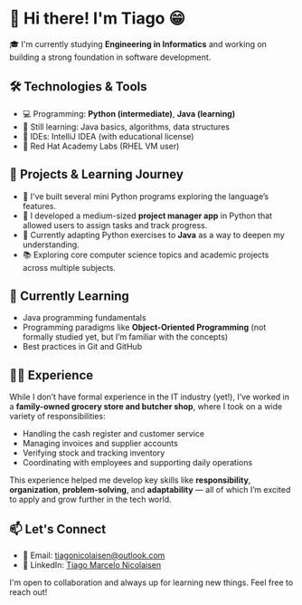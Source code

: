 # 👋 Hi there! I'm Tiago 😁

🎓 I'm currently studying **Engineering in Informatics** and working on building a strong foundation in software development.

## 🛠️ Technologies & Tools

- 💻 Programming: **Python (intermediate)**, **Java (learning)**
- 🧠 Still learning: Java basics, algorithms, data structures
- 🔧 IDEs: IntelliJ IDEA (with educational license)
- 🐧 Red Hat Academy Labs (RHEL VM user)

## 📂 Projects & Learning Journey

- 🔹 I've built several mini Python programs exploring the language’s features.
- 🔸 I developed a medium-sized **project manager app** in Python that allowed users to assign tasks and track progress.
- 🧩 Currently adapting Python exercises to **Java** as a way to deepen my understanding.
- 📚 Exploring core computer science topics and academic projects across multiple subjects.

## 🌱 Currently Learning

- Java programming fundamentals
- Programming paradigms like **Object-Oriented Programming** (not formally studied yet, but I’m familiar with the concepts)
- Best practices in Git and GitHub

## 🧑‍💼 Experience

While I don’t have formal experience in the IT industry (yet!), I’ve worked in a **family-owned grocery store and butcher shop**, where I took on a wide variety of responsibilities:

- Handling the cash register and customer service
- Managing invoices and supplier accounts
- Verifying stock and tracking inventory
- Coordinating with employees and supporting daily operations

This experience helped me develop key skills like **responsibility**, **organization**, **problem-solving**, and **adaptability** — all of which I’m excited to apply and grow further in the tech world.

## 📫 Let's Connect
- 📧 Email: tiagonicolaisen@outlook.com
- 💼 LinkedIn: [Tiago Marcelo Nicolaisen](https://www.linkedin.com/in/tiago-marcelo-nicolaisen-b23a4518b/)

I'm open to collaboration and always up for learning new things. Feel free to reach out!
